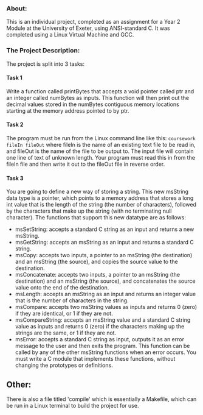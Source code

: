 ### About:
This is an individual project, completed as an assignment for a Year 2 Module at the University of Exeter, using ANSI-standard C. It was completed using a Linux Virtual Machine and GCC.

### The Project Description:
The project is split into 3 tasks:

#### Task 1
Write a function called printBytes that accepts a void pointer called ptr and an integer called numBytes as inputs. This function will then print out the decimal values stored in the numBytes contiguous memory locations starting at the memory address pointed to by ptr.
#### Task 2
The program must be run from the Linux command line like this: `coursework fileIn fileOut` where fileIn is the name of an existing text file to be read in, and fileOut is the name of the file
to be output to. The input file will contain one line of text of unknown length. Your program must read this in from the fileIn file and then write it out to the fileOut file in reverse order.
#### Task 3
You are going to define a new way of storing a string. This new msString data type is a pointer, which points to a memory address that stores a long int value that is the length of the string (the number of characters), followed by the characters that make up the string (with no terminating null character). The functions that support this new datatype are as follows:
- msSetString: accepts a standard C string as an input and returns a new msString.
- msGetString: accepts an msString as an input and returns a standard C string.
- msCopy: accepts two inputs, a pointer to an msString (the destination) and an msString (the source), and copies the source value to the destination.
- msConcatenate: accepts two inputs, a pointer to an msString (the destination) and an msString (the source), and concatenates the source value onto the end of the destination.
- msLength: accepts an msString as an input and returns an integer value that is the number of characters in the string.
- msCompare: accepts two msString values as inputs and returns 0 (zero) if they are identical, or 1 if they are not.
- msCompareString: accepts an msString value and a standard C string value as inputs and returns 0 (zero) if the characters making up the strings are the same, or 1 if they are not.
- msError: accepts a standard C string as input, outputs it as an error message to the user and then exits the program. This function can be called by any of the other msString functions when an error occurs.
You must write a C module that implements these functions, without changing the prototypes or definitions.

## Other:
There is also a file titled 'compile' which is essentially a Makefile, which can be run in a Linux terminal to build the project for use.
